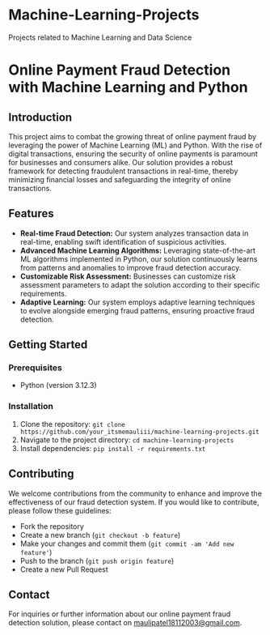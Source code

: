 # Machine-Learning-Projects

Projects related to Machine Learning and Data Science

# Online Payment Fraud Detection with Machine Learning and Python

## Introduction
This project aims to combat the growing threat of online payment fraud by leveraging the power of Machine Learning (ML) and Python. With the rise of digital transactions, ensuring the security of online payments is paramount for businesses and consumers alike. Our solution provides a robust framework for detecting fraudulent transactions in real-time, thereby minimizing financial losses and safeguarding the integrity of online transactions.

## Features
- **Real-time Fraud Detection:** Our system analyzes transaction data in real-time, enabling swift identification of suspicious activities.
- **Advanced Machine Learning Algorithms:** Leveraging state-of-the-art ML algorithms implemented in Python, our solution continuously learns from patterns and anomalies to improve fraud detection accuracy.
- **Customizable Risk Assessment:** Businesses can customize risk assessment parameters to adapt the solution according to their specific requirements.
- **Adaptive Learning:** Our system employs adaptive learning techniques to evolve alongside emerging fraud patterns, ensuring proactive fraud detection.

## Getting Started
### Prerequisites
- Python (version 3.12.3)

### Installation
1. Clone the repository: `git clone https://github.com/your_itsmemauliii/machine-learning-projects.git`
2. Navigate to the project directory: `cd machine-learning-projects`
3. Install dependencies: `pip install -r requirements.txt`

## Contributing
We welcome contributions from the community to enhance and improve the effectiveness of our fraud detection system. If you would like to contribute, please follow these guidelines:
- Fork the repository
- Create a new branch (`git checkout -b feature`)
- Make your changes and commit them (`git commit -am 'Add new feature'`)
- Push to the branch (`git push origin feature`)
- Create a new Pull Request

## Contact
For inquiries or further information about our online payment fraud detection solution, please contact on maulipatel18112003@gmail.com.

